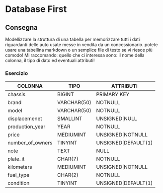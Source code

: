 # Database First

## Consegna

Modellizzare la struttura di una tabella per memorizzare tutti i dati riguardanti delle auto usate messe in vendita da un concessionario.
potete usare una tabellina markdown o un semplice file di testo se vi riesce più comodo!
Mi raccomando: quello che ci interessa sono: il nome della colonna, il tipo di dato ed eventuali attributi!

### Esercizio

| COLONNA          | TIPO        | ATTRIBUTI            |
| ---------------- | ----------- | -------------------- |
| chassis          | BIGINT      | PRIMARY KEY          |
| brand            | VARCHAR(50) | NOTNULL              |
| model            | VARCHAR(50) | NOTNULL              |
| displacemenet    | SMALLINT    | UNSIGNED\|NULL       |
| production_year  | YEAR        | NOTNULL              |
| price            | MEDIUMINT   | UNSIGNED\|NOTNULL    |
| number_of_owners | TINYINT     | UNSIGNED\|DEFAULT(1) |
| note             | TEXT        | NULL                 |
| plate_it         | CHAR(7)     | NOTNULL              |
| kilometers       | MEDIUMINT   | UNSIGNED\|NOTNULL    |
| fuel_type        | CHAR(2)     | NOTNULL              |
| condition        | TINYINT     | UNSIGNED\|DEFAULT(1) |
